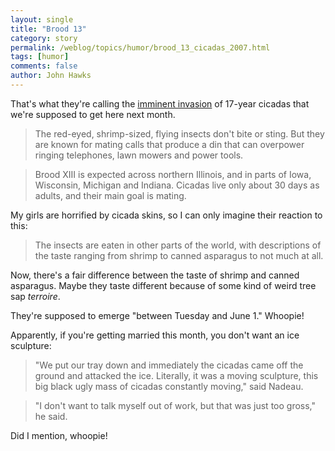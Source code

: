 ```yaml
---
layout: single 
title: "Brood 13" 
category: story
permalink: /weblog/topics/humor/brood_13_cicadas_2007.html
tags: [humor] 
comments: false 
author: John Hawks 
---
```



<p>
That's what they're calling the <a href="http://www.msnbc.msn.com/id/18780937/">imminent invasion</a> of 17-year cicadas that we're supposed to get here next month. 
</p>

<blockquote>The red-eyed, shrimp-sized, flying insects don't bite or sting. But they are known for mating calls that produce a din that can overpower ringing telephones, lawn mowers and power tools.</blockquote>

<blockquote>Brood XIII is expected across northern Illinois, and in parts of Iowa, Wisconsin, Michigan and Indiana. Cicadas live only about 30 days as adults, and their main goal is mating.</blockquote>

<p>
My girls are horrified by cicada skins, so I can only imagine their reaction to this: 
</p>

<blockquote>The insects are eaten in other parts of the world, with descriptions of the taste ranging from shrimp to canned asparagus to not much at all.</blockquote>

<p>
Now, there's a fair difference between the taste of shrimp and canned asparagus. Maybe they taste different because of some kind of weird tree sap <i>terroire</i>. 
</p>

<p>
They're supposed to emerge "between Tuesday and June 1." Whoopie!
</p>

<p>
Apparently, if you're getting married this month, you don't want an ice sculpture: 
</p>

<blockquote>"We put our tray down and immediately the cicadas came off the ground and attacked the ice. Literally, it was a moving sculpture, this big black ugly mass of cicadas constantly moving," said Nadeau.</blockquote>

<blockquote>"I don't want to talk myself out of work, but that was just too gross," he said.</blockquote>

<p>
Did I mention, whoopie!
</p>

